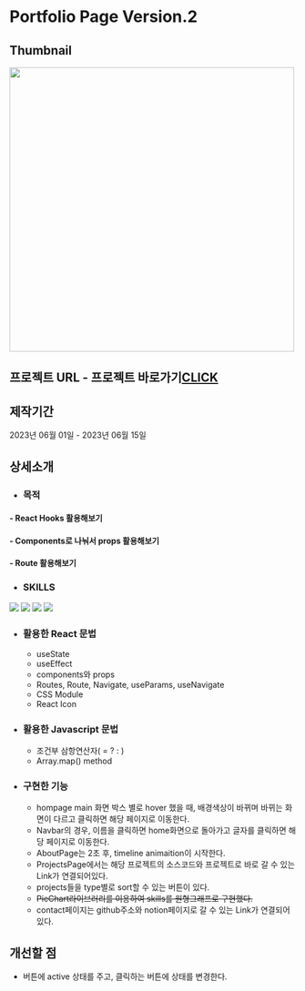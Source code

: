# Portfolio Page Version.2

## Thumbnail
<img src="https://github.com/JuhyunjaceLee/React-Projects/assets/94448281/89be58c0-1c10-4bc0-81ef-364c9f5a9705" width="500"/>

## 프로젝트 URL - 프로젝트 바로가기<a href="https://i-am-leejuhyun-ver2.netlify.app">CLICK</a>

## 제작기간
2023년 06월 01일 - 2023년 06월 15일

## 상세소개
* ### 목적
#### - React Hooks 활용해보기
#### - Components로 나눠서 props 활용해보기
#### - Route 활용해보기

* ### SKILLS
<div>
  <img src="https://img.shields.io/badge/HTML5-E34F26?style=flat&logo=HTML5&logoColor=white" />
  <img src="https://img.shields.io/badge/CSS3-1572B6?style=flat&logo=CSS3&logoColor=white" />
  <img src="https://img.shields.io/badge/JAVASCRIPT-F7DF1E?style=flat&logo=JAVASCRIPT&logoColor=black" />
  <img src="https://img.shields.io/badge/REACT-61DAFB?style=flat&logo=REACT&logoColor=black" />
</div>

* ### 활용한 React 문법
  - useState
  - useEffect
  - components와 props
  - Routes, Route, Navigate, useParams, useNavigate
  - CSS Module
  - React Icon
  
* ### 활용한 Javascript 문법
  - 조건부 삼항연산자( = ? : )
  - Array.map() method

* ### 구현한 기능
  - hompage main 화면 박스 별로 hover 했을 때, 배경색상이 바뀌며 바뀌는 화면이 다르고 클릭하면 해당 페이지로 이동한다.
  - Navbar의 경우, 이름을 클릭하면 home화면으로 돌아가고 글자를 클릭하면 해당 페이지로 이동한다.
  - AboutPage는 2초 후, timeline animaition이 시작한다.
  - ProjectsPage에서는 해당 프로젝트의 소스코드와 프로젝트로 바로 갈 수 있는 Link가 연결되어있다.
  - projects들을 type별로 sort할 수 있는 버튼이 있다.
  - <strike>PieChart라이브러리를 이용하여 skills를 원형그래프로 구현했다.</strike>
  - contact페이지는 github주소와 notion페이지로 갈 수 있는 Link가 연결되어있다.


## 개선할 점
* 버튼에 active 상태를 주고, 클릭하는 버튼에 상태를 변경한다.
